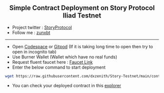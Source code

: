 <h2 align=center>Simple Contract Deployment on Story Protocol Iliad Testnet</h2>

- Project twitter : [StoryProtocol](https://x.com/StoryProtocol)
- Follow me : [zunxbt](https://x.com/ZunXBT)
---
- Open [Codespace](https://github.com/codespaces) or [Gitpod](https://gitpod.io/workspaces) (If it is taking long time to open then try to open in incognito tab)
- Use Burner Wallet (Wallet which have no real funds)
- Request fluent faucet here : [Faucet Link](https://faucet.story.foundation/)
- Enter the below command to start deployment
```bash
wget https://raw.githubusercontent.com/dxzenith/Story-Testnet/main/contract.sh && chmod +x contract.sh && ./contract.sh
```
- You can check your deployed contract in this [explorer](https://testnet.storyscan.xyz/)
